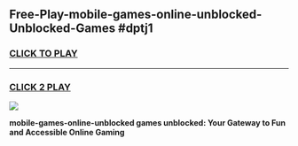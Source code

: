
## Free-Play-mobile-games-online-unblocked-Unblocked-Games #dptj1
<h3>
<a href="https://news.freeplayer.one?title=mobile-games-online-unblocked&ref=8M">CLICK TO PLAY</a></h3>
<hr>

<h3>
<a href="https://news.freeplayer.one?title=mobile-games-online-unblocked&ref=8M">CLICK 2 PLAY</a>
  
</h3>

<a href="https://news.freeplayer.one?title=mobile-games-online-unblocked&ref=8M"><img src="https://clearcache.store/games.png"></a>


**mobile-games-online-unblocked games unblocked: Your Gateway to Fun and Accessible Online Gaming**
